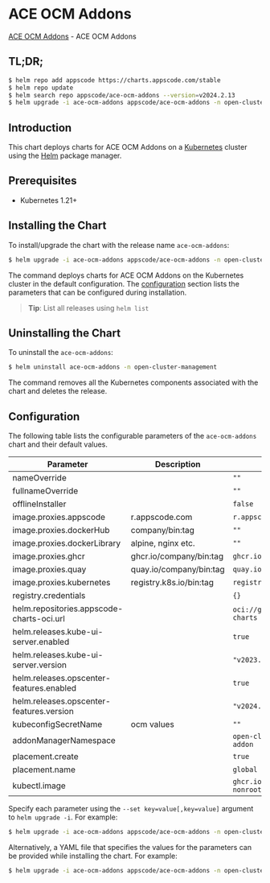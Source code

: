 # ACE OCM Addons

[ACE OCM Addons](https://github.com/bytebuilders/installer) - ACE OCM Addons

## TL;DR;

```bash
$ helm repo add appscode https://charts.appscode.com/stable
$ helm repo update
$ helm search repo appscode/ace-ocm-addons --version=v2024.2.13
$ helm upgrade -i ace-ocm-addons appscode/ace-ocm-addons -n open-cluster-management --create-namespace --version=v2024.2.13
```

## Introduction

This chart deploys charts for ACE OCM Addons on a [Kubernetes](http://kubernetes.io) cluster using the [Helm](https://helm.sh) package manager.

## Prerequisites

- Kubernetes 1.21+

## Installing the Chart

To install/upgrade the chart with the release name `ace-ocm-addons`:

```bash
$ helm upgrade -i ace-ocm-addons appscode/ace-ocm-addons -n open-cluster-management --create-namespace --version=v2024.2.13
```

The command deploys charts for ACE OCM Addons on the Kubernetes cluster in the default configuration. The [configuration](#configuration) section lists the parameters that can be configured during installation.

> **Tip**: List all releases using `helm list`

## Uninstalling the Chart

To uninstall the `ace-ocm-addons`:

```bash
$ helm uninstall ace-ocm-addons -n open-cluster-management
```

The command removes all the Kubernetes components associated with the chart and deletes the release.

## Configuration

The following table lists the configurable parameters of the `ace-ocm-addons` chart and their default values.

|                 Parameter                 |       Description       |                      Default                       |
|-------------------------------------------|-------------------------|----------------------------------------------------|
| nameOverride                              |                         | <code>""</code>                                    |
| fullnameOverride                          |                         | <code>""</code>                                    |
| offlineInstaller                          |                         | <code>false</code>                                 |
| image.proxies.appscode                    | r.appscode.com          | <code>r.appscode.com</code>                        |
| image.proxies.dockerHub                   | company/bin:tag         | <code>""</code>                                    |
| image.proxies.dockerLibrary               | alpine, nginx etc.      | <code>""</code>                                    |
| image.proxies.ghcr                        | ghcr.io/company/bin:tag | <code>ghcr.io</code>                               |
| image.proxies.quay                        | quay.io/company/bin:tag | <code>quay.io</code>                               |
| image.proxies.kubernetes                  | registry.k8s.io/bin:tag | <code>registry.k8s.io</code>                       |
| registry.credentials                      |                         | <code>{}</code>                                    |
| helm.repositories.appscode-charts-oci.url |                         | <code>oci://ghcr.io/appscode-charts</code>         |
| helm.releases.kube-ui-server.enabled      |                         | <code>true</code>                                  |
| helm.releases.kube-ui-server.version      |                         | <code>"v2023.12.20"</code>                         |
| helm.releases.opscenter-features.enabled  |                         | <code>true</code>                                  |
| helm.releases.opscenter-features.version  |                         | <code>"v2024.2.13"</code>                          |
| kubeconfigSecretName                      | ocm values              | <code>""</code>                                    |
| addonManagerNamespace                     |                         | <code>open-cluster-management-addon</code>         |
| placement.create                          |                         | <code>true</code>                                  |
| placement.name                            |                         | <code>global</code>                                |
| kubectl.image                             |                         | <code>ghcr.io/appscode/kubectl-nonroot:1.25</code> |


Specify each parameter using the `--set key=value[,key=value]` argument to `helm upgrade -i`. For example:

```bash
$ helm upgrade -i ace-ocm-addons appscode/ace-ocm-addons -n open-cluster-management --create-namespace --version=v2024.2.13 --set image.proxies.appscode=r.appscode.com
```

Alternatively, a YAML file that specifies the values for the parameters can be provided while
installing the chart. For example:

```bash
$ helm upgrade -i ace-ocm-addons appscode/ace-ocm-addons -n open-cluster-management --create-namespace --version=v2024.2.13 --values values.yaml
```
